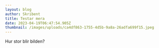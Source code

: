 ```yaml
---
layout: blog
author: Skribent
title: Testar mera
date: 2023-04-19T06:47:54.905Z
thumbnail: /images/uploads/ca4df863-1755-4d5b-9a8a-26adfa699f15.jpeg
---
```

Hur stor blir bilden?